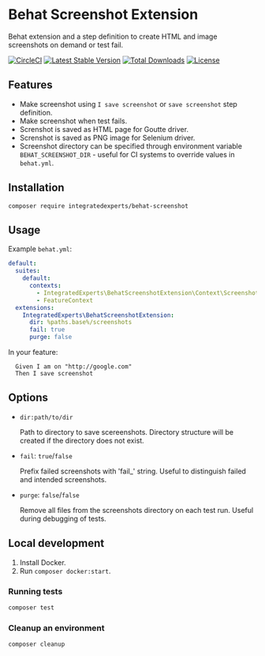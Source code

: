 # Behat Screenshot Extension
Behat extension and a step definition to create HTML and image screenshots on demand or test fail.

[![CircleCI](https://circleci.com/gh/integratedexperts/behat-screenshot.svg?style=shield)](https://circleci.com/gh/integratedexperts/behat-screenshot)
[![Latest Stable Version](https://poser.pugx.org/integratedexperts/behat-screenshot/v/stable)](https://packagist.org/packages/integratedexperts/behat-screenshot)
[![Total Downloads](https://poser.pugx.org/integratedexperts/behat-screenshot/downloads)](https://packagist.org/packages/integratedexperts/behat-screenshot)
[![License](https://poser.pugx.org/integratedexperts/behat-screenshot/license)](https://packagist.org/packages/integratedexperts/behat-screenshot)

## Features
* Make screenshot using `I save screenshot` or `save screenshot` step definition.
* Make screenshot when test fails.
* Screnshot is saved as HTML page for Goutte driver.
* Screnshot is saved as PNG image for Selenium driver.
* Screenshot directory can be specified through environment variable `BEHAT_SCREENSHOT_DIR` - useful for CI systems to override values in `behat.yml`.

## Installation
`composer require integratedexperts/behat-screenshot`

## Usage
Example `behat.yml`:
```yaml
default:
  suites:
    default:
      contexts:
        - IntegratedExperts\BehatScreenshotExtension\Context\ScreenshotContext
        - FeatureContext
  extensions:
    IntegratedExperts\BehatScreenshotExtension:
      dir: %paths.base%/screenshots
      fail: true
      purge: false
```

In your feature:
```
  Given I am on "http://google.com"  
  Then I save screenshot
```

## Options

- `dir:path/to/dir`

  Path to directory to save scereenshots. Directory structure will be created if the directory does not exist.
  
- `fail`: `true`/`false`
  
  Prefix failed screenshots with 'fail_' string. Useful to distinguish failed and intended screenshots.
      
- `purge`: `false`/`false`
  
  Remove all files from the screenshots directory on each test run. Useful during debugging of tests.

## Local development
1. Install Docker.
2. Run `composer docker:start`.

### Running tests
```bash
composer test
```
### Cleanup an environment
```bash
composer cleanup
```
